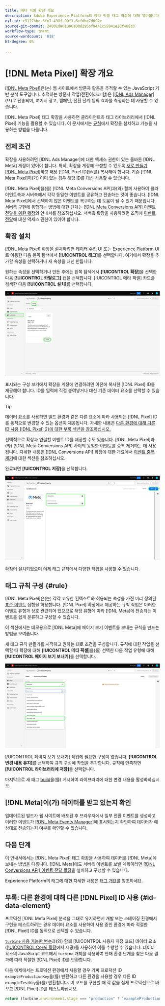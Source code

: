 ```yaml
---
title: 메타 픽셀 확장 개요
description: Adobe Experience Platform의 메타 픽셀 태그 확장에 대해 알아봅니다.
exl-id: c5127bbc-6fe7-438f-99f1-6efdbe7d092e
source-git-commit: 24001da61306a00d295bf9441c55041e20f488c0
workflow-type: tm+mt
source-wordcount: '818'
ht-degree: 0%

---
```


# [!DNL Meta Pixel] 확장 개요

[[!DNL Meta Pixel]](https://developers.facebook.com/docs/meta-pixel/)은(는) 웹 사이트에서 방문자 활동을 추적할 수 있는 JavaScript 기반 분석 도구입니다. 추적하는 방문자 작업(전환이라고 함)은 [[!DNL Ads Manager]](https://www.facebook.com/business/tools/ads-manager)(으)로 전송되며, 여기서 광고, 캠페인, 전환 단계 등의 효과를 측정하는 데 사용할 수 있습니다.

[!DNL Meta Pixel] 태그 확장을 사용하면 클라이언트측 태그 라이브러리에서 [!DNL Pixel] 기능을 활용할 수 있습니다. 이 문서에서는 [규칙](../../../ui/managing-resources/rules.md)에서 확장을 설치하고 기능을 사용하는 방법을 다룹니다.

## 전제 조건

확장을 사용하려면 [!DNL Ads Manager]에 대한 액세스 권한이 있는 올바른 [!DNL Meta] 계정이 있어야 합니다. 특히, 확장을 계정에 구성할 수 있도록 [새로 만들기 [!DNL Meta Pixel]](https://www.facebook.com/business/help/952192354843755)하고 해당 [!DNL Pixel ID]을(를) 복사해야 합니다. 기존 [!DNL Meta Pixel]이(가) 이미 있는 경우 해당 ID를 대신 사용할 수 있습니다.

[!DNL Meta Pixel]을(를) [!DNL Meta Conversions API]과(와) 함께 사용하여 클라이언트측과 서버측에서 각각 동일한 이벤트를 공유하고 전송하는 것이 좋습니다. [!DNL Meta Pixel]에서 선택하지 않은 이벤트를 복구하는 데 도움이 될 수 있기 때문입니다. 서버측 구현에 통합하는 방법에 대한 단계는 [[!DNL Meta Conversions API] 이벤트 전달을 위한 확장](../../client/meta/overview.md)의 안내서를 참조하십시오. 서버측 확장을 사용하려면 조직에 [이벤트 전달](../../../ui/event-forwarding/overview.md)에 대한 액세스 권한이 있어야 합니다.

## 확장 설치

[!DNL Meta Pixel] 확장을 설치하려면 데이터 수집 UI 또는 Experience Platform UI로 이동한 다음 왼쪽 탐색에서 **[!UICONTROL 태그]**&#x200B;를 선택합니다. 여기에서 확장을 추가할 속성을 선택하거나 새 속성을 대신 만듭니다.

원하는 속성을 선택하거나 만든 후에는 왼쪽 탐색에서 **[!UICONTROL 확장]**&#x200B;을 선택한 다음 **[!UICONTROL 카탈로그]** 탭을 선택합니다. [!UICONTROL 메타 픽셀] 카드를 검색한 다음 **[!UICONTROL 설치]**&#x200B;를 선택합니다.

![데이터 수집 UI에서 [!UICONTROL Meta Pixel] 확장에 대해 [!UICONTROL 설치] 단추가 선택되어 있습니다.](../../../images/extensions/client/meta/install.png)

표시되는 구성 보기에서 확장을 계정에 연결하려면 이전에 복사한 [!DNL Pixel] ID를 제공해야 합니다. ID를 입력에 직접 붙여넣거나 대신 기존 데이터 요소를 선택할 수 있습니다.

>[!TIP]
>
>데이터 요소를 사용하면 빌드 환경과 같은 다른 요소에 따라 사용되는 [!DNL Pixel] ID를 동적으로 변경할 수 있는 옵션이 제공됩니다. 자세한 내용은 [다른 환경에 대해 다른 ID 사용 [!DNL Pixel] 2&rbrace;에 대한 부록 섹션을 참조하십시오.](#id-data-element)

선택적으로 확장과 연결할 이벤트 ID를 제공할 수도 있습니다. [!DNL Meta Pixel]과(와) [!DNL Meta Conversions API] 사이의 동일한 이벤트를 중복 제거하는 데 사용됩니다. 자세한 내용은 [!DNL Conversions API] 확장에 대한 개요에서 [이벤트 중복 제거](../../server/meta/overview.md#event-deduplication)에 대한 섹션을 참조하십시오.

완료되면 **[!UICONTROL 저장]**&#x200B;을 선택합니다.

![확장 구성 보기에서 데이터 요소로 제공된 [!DNL Pixel] ID입니다.](../../../images/extensions/client/meta/configure.png)

확장이 설치되었으며 이제 태그 규칙에서 다양한 작업을 사용할 수 있습니다.

## 태그 규칙 구성 {#rule}

[!DNL Meta Pixel]은(는) 각각 고유한 컨텍스트와 허용되는 속성을 가진 미리 정의된 [표준 이벤트](https://www.facebook.com/business/help/402791146561655) 집합을 허용합니다. [!DNL Pixel] 확장에서 제공하는 규칙 작업은 이러한 이벤트 유형과 상호 관련되어 있으므로 해당 유형에 따라 [!DNL Meta]에 전송되는 이벤트를 쉽게 분류하고 구성할 수 있습니다.

이 섹션에서는 데모용으로 [!DNL Meta]에 페이지 보기 이벤트를 보내는 규칙을 만드는 방법을 보여줍니다.

새 태그 규칙 만들기를 시작하고 원하는 대로 조건을 구성합니다. 규칙에 대한 작업을 선택할 때 확장에 대해 **[!UICONTROL 메타 픽셀]**&#x200B;을(를) 선택한 다음 작업 유형에 대해 **[!UICONTROL 페이지 보기 보내기]**&#x200B;를 선택합니다.

![데이터 수집 UI에서 규칙에 대해 [!UICONTROL 페이지 보기 보내기] 작업 유형을 선택하고 있습니다.](../../../images/extensions/client/meta/select-action.png)

[!UICONTROL 페이지 보기 보내기] 작업에 필요한 구성이 없습니다. **[!UICONTROL 변경 내용 유지]**&#x200B;를 선택하여 규칙 구성에 작업을 추가합니다. 규칙에 만족하면 **[!UICONTROL 라이브러리에 저장]**&#x200B;을 선택합니다.

마지막으로 새 태그 [build](../../../ui/publishing/builds.md)을(를) 게시하여 라이브러리에 대한 변경 내용을 활성화하십시오.

## [!DNL Meta]이(가) 데이터를 받고 있는지 확인

업데이트된 빌드가 웹 사이트에 배포된 후 브라우저에서 일부 전환 이벤트를 생성하고 이러한 이벤트가 [[!DNL Meta Events Manager]](https://www.facebook.com/business/help/898185560232180)에 표시되는지 확인하여 데이터가 예상대로 전송되는지 여부를 확인할 수 있습니다.

## 다음 단계

이 안내서에서는 [!DNL Meta Pixel] 태그 확장을 사용하여 데이터를 [!DNL Meta]에 보내는 방법을 다룹니다. [!DNL Meta]에도 서버측 이벤트를 보낼 계획이라면 [[!DNL Conversions API] 이벤트 전달 확장](../../server/meta/overview.md)을 설치하고 구성할 수 있습니다.

Experience Platform의 태그에 대한 자세한 내용은 [태그 개요](../../../home.md)를 참조하세요.

## 부록: 다른 환경에 대해 다른 [!DNL Pixel] ID 사용 {#id-data-element}

프로덕션 [!DNL Meta Pixel] 분석을 그대로 유지하면서 개발 또는 스테이징 환경에서 구현을 테스트하려는 경우 데이터 요소를 사용하여 사용 중인 환경에 따라 적절한 [!DNL Pixel] ID를 동적으로 선택할 수 있습니다.

[`turbine` 사용 가능한 변수](../../../extension-dev/turbine.md)과(와) 함께 [!UICONTROL 사용자 지정 코드] 데이터 요소([[!UICONTROL Core] 확장](../core/overview.md)에서 제공)를 사용하여 이를 수행할 수 있습니다. 데이터 요소의 JavaScript 코드에서 `turbine` 개체를 사용하여 현재 환경 단계를 찾은 다음 결과에 따라 적절한 [!DNL Pixel] ID를 반환합니다.

다음 예제에서는 프로덕션 환경에서 사용할 경우 가짜 프로덕션 ID `exampleProductionKey`을(를) 반환하고 다른 환경을 사용할 경우 다른 ID `exampleTestKey`을(를) 반환합니다. 이 코드를 구현할 때 각 값을 실제 프로덕션으로 바꾸고 [!DNL Pixel] ID를 테스트하십시오.

```js
return (turbine.environment.stage === "production" ? 'exampleProductionKey' : 'exampleTestKey');
```
